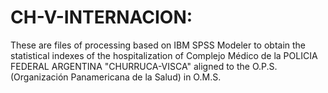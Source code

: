 # CH-V-INTERNACION:
These are files of processing based on IBM SPSS Modeler to obtain the statistical indexes of the hospitalization of Complejo Médico de la POLICIA FEDERAL ARGENTINA "CHURRUCA-VISCA" aligned to the O.P.S. (Organización Panamericana de la Salud) in O.M.S.
